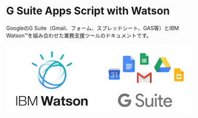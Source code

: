 # G Suite Apps Script with Watson

GoogleのG Suite（Gmail、フォーム、スプレッドシート、GAS等）とIBM Watson™を組み合わせた業務支援ツールのドキュメントです。



![img](https://github.com/softbank-developer/docs/blob/master/images/watson_gsuite_logo.png?raw=true)
